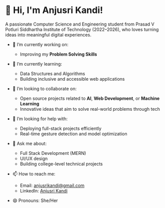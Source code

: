 # 👋 Hi, I'm Anjusri Kandi!

A passionate Computer Science and Engineering student from Prasad V Potluri Siddhartha Institute of Technology (2022–2026), who loves turning ideas into meaningful digital experiences.

<!--
**AnjusriKandi/AnjusriKandi** is a ✨ _special_ ✨ repository because its `README.md` (this file) appears on your GitHub profile.
-->

- 🔭 I’m currently working on:  
  - Improving my **Problem Solving Skills**    

- 🌱 I’m currently learning:  
  - Data Structures and Algorithms
  - Building inclusive and accessible web applications  

- 👯 I’m looking to collaborate on:  
  - Open source projects related to **AI**, **Web Development**, or **Machine Learning**  
  - Innovative ideas that aim to solve real-world problems through tech  

- 🤔 I’m looking for help with:  
  - Deploying full-stack projects efficiently  
  - Real-time gesture detection and model optimization  

- 💬 Ask me about:  
  - Full Stack Development (MERN)  
  - UI/UX design
  - Building college-level technical projects  

- 📫 How to reach me:  
  - Email: anjusrikandi@gmail.com  
  - LinkedIn: [Anjusri Kandi](https://www.linkedin.com/in/anjusrikandi)

- 😄 Pronouns: She/Her
